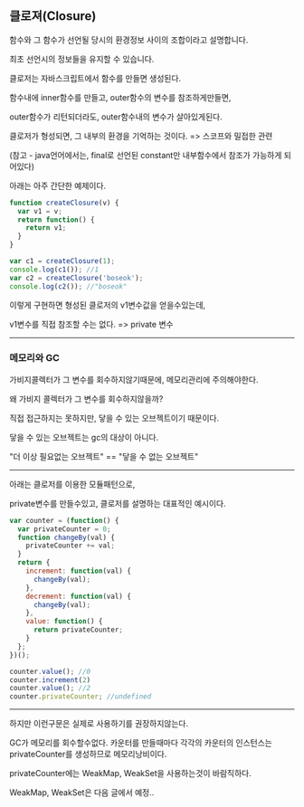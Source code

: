 ## 클로져(Closure)

함수와 그 함수가 선언될 당시의 환경정보 사이의 조합이라고 설명합니다.

최초 선언시의 정보들을 유지할 수 있습니다.

클로저는 자바스크립트에서 함수를 만들면 생성된다. 

함수내에 inner함수를 만들고, outer함수의 변수를 참조하게만들면, 

outer함수가 리턴되더라도, outer함수내의 변수가 살아있게된다.

클로저가 형성되면, 그 내부의 환경을 기억하는 것이다. => 스코프와 밀접한 관련

(참고 - java언어에서는, final로 선언된 constant만 내부함수에서 참조가 가능하게 되어있다)

아래는 아주 간단한 예제이다.

```js
function createClosure(v) {
  var v1 = v;
  return function() {
    return v1;
  }
}

var c1 = createClosure(1);
console.log(c1()); //1
var c2 = createClosure('boseok');
console.log(c2()); //"boseok"
```
이렇게 구현하면 형성된 클로저의 v1변수값을 얻을수있는데,

v1변수를 직접 참조할 수는 없다. => private 변수

----------------------------------------------------

### 메모리와 GC

가비지콜렉터가 그 변수를 회수하지않기때문에, 메모리관리에 주의해야한다.

왜 가비지 콜렉터가 그 변수를 회수하지않을까?

직접 접근하지는 못하지만, 닿을 수 있는 오브젝트이기 때문이다.

닿을 수 있는 오브젝트는 gc의 대상이 아니다.

"더 이상 필요없는 오브젝트" == "닿을 수 없는 오브젝트"

----------------------------------------------------

아래는 클로저를 이용한 모듈패턴으로,

private변수를 만들수있고, 클로저를 설명하는 대표적인 예시이다. 

```js
var counter = (function() { 
  var privateCounter = 0; 
  function changeBy(val) { 
    privateCounter += val; 
  } 
  return { 
    increment: function(val) { 
      changeBy(val); 
    }, 
    decrement: function(val) { 
      changeBy(val); 
    }, 
    value: function() { 
      return privateCounter; 
    } 
  }; 
})();

counter.value(); //0
counter.increment(2)
counter.value(); //2
counter.privateCounter; //undefined
```

--------------------------------------------------

하지만 이런구문은 실제로 사용하기를 권장하지않는다.

GC가 메모리를 회수할수없다. 카운터를 만들때마다 각각의 카운터의 인스턴스는 privateCounter를 생성하므로 메모리낭비이다.

privateCounter에는 WeakMap, WeakSet을 사용하는것이 바람직하다.

WeakMap, WeakSet은 다음 글에서 예정..